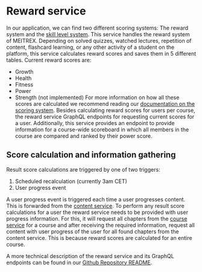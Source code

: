 # Reward service
In our application, we can find two different scoring systems: The reward system and the [skill level system](./skill-level-service.md).
This service handles the reward system of MEITREX.
Depending on solved quizzes, watched lectures, repetition of content, flashcard learning, or any other activity of a student on the platform, this service calculates reward scores and saves them in 5 different tables. Current reward scores are: 
- Growth
- Health 
- Fitness 
- Power
- Strength (not implemented)
For more information on how all these scores are calculated we recommend reading our [documentation on the scoring system](../gamification/Scoring%20System.md).
Besides calculating reward scores for users per course, the reward service GraphQL endpoints for requesting current scores for a user. Additionally, this service provides an endpoint to provide information for a course-wide scoreboard in which all members in the course are compared and ranked by their power score.

## Score calculation and information gathering
Result score calculations are triggered by one of two triggers: 
1. Scheduled recalculation (currently 3am CET)
2. User progress event

A user progress event is triggered each time a user progresses content. This is forwarded from the [content service](./content-service.md).
To perform any result score calculations for a user the reward service needs to be provided with user progress information. For this, it will request all chapters from the [course service](./course-service.md) for a course and after receiving the required information, request all content with user progress of the user for all found chapters from the content service. This is because reward scores are calculated for an entire course.


A more technical description of the reward service and its GraphQL endpoints can be found in our [Github Repository README](https://github.com/MEITREX/reward_service#readme).